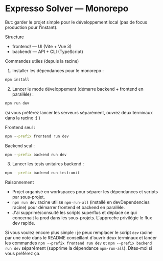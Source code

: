 # Expresso Solver — Monorepo

But: garder le projet simple pour le développement local (pas de focus production pour l'instant).

Structure
- frontend/ — UI (Vite + Vue 3)
- backend/ — API + CLI (TypeScript)

Commandes utiles (depuis la racine)

1) Installer les dépendances pour le monorepo :

```cmd
npm install
```

2) Lancer le mode développement (démarre backend + frontend en parallèle) :

```cmd
npm run dev
```

(si vous préférez lancer les serveurs séparément, ouvrez deux terminaux dans la racine :) )

Frontend seul :
```cmd
npm --prefix frontend run dev
```

Backend seul :
```cmd
npm --prefix backend run dev
```

3) Lancer les tests unitaires backend :

```cmd
npm --prefix backend run test:unit
```

Raisonnement
- Projet organisé en workspaces pour séparer les dépendances et scripts par sous-projet.
- `npm run dev` racine utilise `npm-run-all` (installé en devDependencies racine) pour démarrer frontend et backend en parallèle.
- J'ai supprimé/consulté les scripts superflus et déplacé ce qui concernait la prod dans les sous-projets. L'approche privilégie le flux dev rapide.

Si vous voulez encore plus simple : je peux remplacer le script `dev` racine par une note dans le README conseillant d'ouvrir deux terminaux et lancer les commandes `npm --prefix frontend run dev` et `npm --prefix backend run dev` séparément (supprime la dépendance `npm-run-all`). Dites-moi si vous préférez ça.

